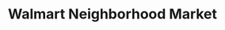 ---
title: "Walmart Neighborhood Market"
url: /amarillo/walmart-neighborhood-market-southwest-58th-street/
shop: Supermarkt
---